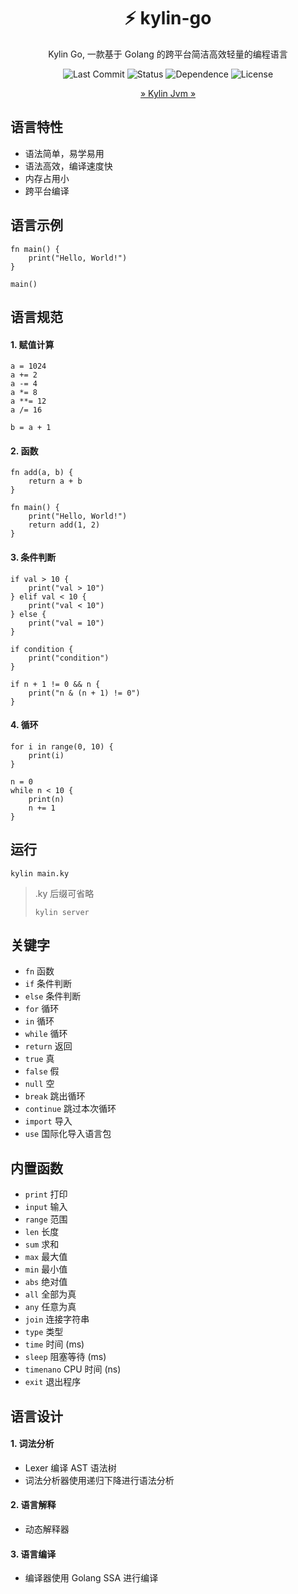 <div align="center">

# ⚡  kylin-go
Kylin Go,  一款基于 Golang 的跨平台简洁高效轻量的编程语言

![Last Commit](https://img.shields.io/github/last-commit/zmh-program/kylin-go)
![Status](https://img.shields.io/github/actions/workflow/status/zmh-program/kylin-go/build.yaml?branch=main)
![Dependence](https://img.shields.io/badge/dependencies-0-blue)
![License](https://img.shields.io/github/license/zmh-program/kylin-go)

[» Kylin Jvm »](https://github.com/Linwin-Cloud/Kylin-Language)

</div>

## 语言特性
- 语法简单，易学易用
- 语法高效，编译速度快
- 内存占用小
- 跨平台编译


## 语言示例

```kylin
fn main() {
    print("Hello, World!")
}

main()
```

## 语言规范
#### 1. 赋值计算
```kylin
a = 1024
a += 2
a -= 4
a *= 8
a **= 12
a /= 16

b = a + 1
```

#### 2. 函数
```kylin
fn add(a, b) {
    return a + b
}

fn main() {
    print("Hello, World!")
    return add(1, 2)
}
```

#### 3. 条件判断
```kylin
if val > 10 {
    print("val > 10")
} elif val < 10 {
    print("val < 10")
} else {
    print("val = 10")
}

if condition {
    print("condition")
}

if n + 1 != 0 && n {
    print("n & (n + 1) != 0")
}
```

#### 4. 循环
```kylin
for i in range(0, 10) {
    print(i)
}
```
```kylin
n = 0
while n < 10 {
    print(n)
    n += 1
}
```

## 运行
```shell
kylin main.ky
```
> .ky 后缀可省略
> ```shell
> kylin server
> ```


## 关键字
- `fn` 函数
- `if` 条件判断
- `else` 条件判断
- `for` 循环
- `in` 循环
- `while` 循环
- `return` 返回
- `true` 真
- `false` 假
- `null` 空
- `break` 跳出循环
- `continue` 跳过本次循环
- `import` 导入
- `use` 国际化导入语言包

## 内置函数
- `print` 打印
- `input` 输入
- `range` 范围
- `len` 长度
- `sum` 求和
- `max` 最大值
- `min` 最小值
- `abs` 绝对值
- `all` 全部为真
- `any` 任意为真
- `join` 连接字符串
- `type` 类型
- `time` 时间 (ms)
- `sleep` 阻塞等待 (ms)
- `timenano` CPU 时间 (ns)
- `exit` 退出程序

## 语言设计
#### 1. 词法分析
- Lexer 编译 AST 语法树
- 词法分析器使用递归下降进行语法分析

#### 2. 语言解释
- 动态解释器

#### 3. 语言编译
- 编译器使用 Golang SSA 进行编译
